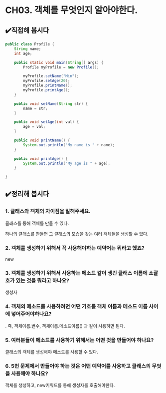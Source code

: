 # CH03. 객체를 무엇인지 알아야한다.

## ✔️직접해 봅시다

```java
public class Profile {
    String name;
    int age;

    public static void main(String[] args) {
        Profile myProfile = new Profile();

        myProfile.setName("Min");
        myProfile.setAge(20);
        myProfile.printName();
        myProfile.printAge();
    }

    public void setName(String str) {
        name = str;
    }

    public void setAge(int val) {
        age = val;
    }

    public void printName() {
        System.out.println("My name is " + name);
    }

    public void printAge() {
        System.out.println("My age is " + age);
    }

}
```

## ✔️정리해 봅시다

### 1.  클래스와 객체의 차이점을 말해주세요.

클래스를 통해 객체를 만들 수 있다.

하나의 클래스를 만들면 그 클래스의 모습을 갖는 여러 객체들을 생성할 수 있다.

### 2. 객체를 생성하기 위해서 꼭 사용해야하는 예약어는 뭐라고 했죠?

new

### 3. 객체를 생성하기 위해서 사용하는 메소드 같이 생긴 클래스 이름에 소괄호가 있는 것을 뭐라고 하나요?

생성자

### 4. 객체의 메소드를 사용하려면 어떤 기호를 객체 이름과 메소드 이름 사이에 넣어주어야하나요?

. 즉, 객체이름.변수, 객체이름.메소드이름() 과 같이 사용하면 된다.

### 5. 여러분들이 메소드를 사용하기 위해서는 어떤 것을 만들어야 하나요?

클래스의 객체를 생성해야 메소드를 사용할 수 있다.

### 6. 5번 문제에서 만들어야 하는 것은 어떤 예약어를 사용하고 클래스의 무엇을 사용해야 하나요?

객체를 생성하고, new키워드를 통해 생성자를 호출해야한다.